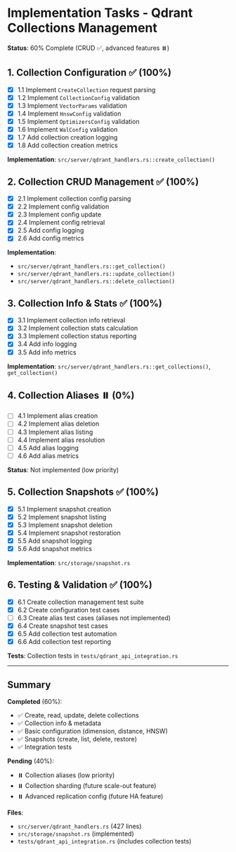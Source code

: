 # Implementation Tasks - Qdrant Collections Management

**Status**: 60% Complete (CRUD ✅, advanced features ⏸️)

## 1. Collection Configuration ✅ (100%)
- [x] 1.1 Implement `CreateCollection` request parsing
- [x] 1.2 Implement `CollectionConfig` validation
- [x] 1.3 Implement `VectorParams` validation
- [x] 1.4 Implement `HnswConfig` validation
- [x] 1.5 Implement `OptimizersConfig` validation
- [x] 1.6 Implement `WalConfig` validation
- [x] 1.7 Add collection creation logging
- [x] 1.8 Add collection creation metrics

**Implementation**: `src/server/qdrant_handlers.rs::create_collection()`

## 2. Collection CRUD Management ✅ (100%)
- [x] 2.1 Implement collection config parsing
- [x] 2.2 Implement config validation
- [x] 2.3 Implement config update
- [x] 2.4 Implement config retrieval
- [x] 2.5 Add config logging
- [x] 2.6 Add config metrics

**Implementation**: 
- `src/server/qdrant_handlers.rs::get_collection()`
- `src/server/qdrant_handlers.rs::update_collection()`
- `src/server/qdrant_handlers.rs::delete_collection()`

## 3. Collection Info & Stats ✅ (100%)
- [x] 3.1 Implement collection info retrieval
- [x] 3.2 Implement collection stats calculation
- [x] 3.3 Implement collection status reporting
- [x] 3.4 Add info logging
- [x] 3.5 Add info metrics

**Implementation**: `src/server/qdrant_handlers.rs::get_collections()`, `get_collection()`

## 4. Collection Aliases ⏸️ (0%)
- [ ] 4.1 Implement alias creation
- [ ] 4.2 Implement alias deletion
- [ ] 4.3 Implement alias listing
- [ ] 4.4 Implement alias resolution
- [ ] 4.5 Add alias logging
- [ ] 4.6 Add alias metrics

**Status**: Not implemented (low priority)

## 5. Collection Snapshots ✅ (100%)
- [x] 5.1 Implement snapshot creation
- [x] 5.2 Implement snapshot listing
- [x] 5.3 Implement snapshot deletion
- [x] 5.4 Implement snapshot restoration
- [x] 5.5 Add snapshot logging
- [x] 5.6 Add snapshot metrics

**Implementation**: `src/storage/snapshot.rs`

## 6. Testing & Validation ✅ (100%)
- [x] 6.1 Create collection management test suite
- [x] 6.2 Create configuration test cases
- [ ] 6.3 Create alias test cases (aliases not implemented)
- [x] 6.4 Create snapshot test cases
- [x] 6.5 Add collection test automation
- [x] 6.6 Add collection test reporting

**Tests**: Collection tests in `tests/qdrant_api_integration.rs`

---

## Summary

**Completed** (60%):
- ✅ Create, read, update, delete collections
- ✅ Collection info & metadata
- ✅ Basic configuration (dimension, distance, HNSW)
- ✅ Snapshots (create, list, delete, restore)
- ✅ Integration tests

**Pending** (40%):
- ⏸️ Collection aliases (low priority)
- ⏸️ Collection sharding (future scale-out feature)
- ⏸️ Advanced replication config (future HA feature)

**Files**:
- `src/server/qdrant_handlers.rs` (427 lines)
- `src/storage/snapshot.rs` (implemented)
- `tests/qdrant_api_integration.rs` (includes collection tests)

